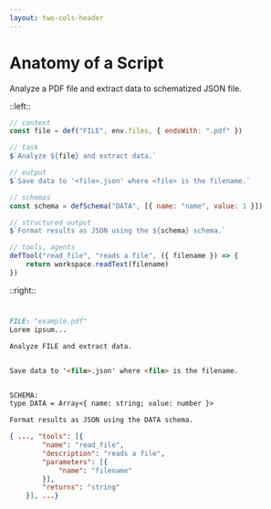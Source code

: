 ```yaml
---
layout: two-cols-header
---
```


# Anatomy of a Script

Analyze a PDF file and extract data to schematized JSON file.

::left::


<v-click>

```js
// context
const file = def("FILE", env.files, { endsWith: ".pdf" })
```

</v-click>

<v-click>

```js
// task
$`Analyze ${file} and extract data.`
```

</v-click>

<v-click>

```js
// output
$`Save data to '<file>.json' where <file> is the filename.`
```

</v-click>

<v-click>

```js
// schemas
const schema = defSchema("DATA", [{ name: "name", value: 1 }])
```

</v-click>

<v-click>

```js
// structured output
$`Format results as JSON using the ${schema} schema.`
```

</v-click>

<v-click>

```js
// tools, agents
defTool("read_file", "reads a file", ({ filename }) => {
    return workspace.readText(filename)
})
```

</v-click>

::right::

# 

<v-click at="1">

````markdown
FILE: "example.pdf"
Lorem ipsum...
````

</v-click>

<v-click at="2">

````markdown
Analyze FILE and extract data.
````

</v-click>

<v-click at="3">

````markdown

Save data to '<file>.json' where <file> is the filename.
````

</v-click>

<v-click at="4">

```markdown

SCHEMA:
type DATA = Array<{ name: string; value: number }>
```

</v-click>

<v-click at="5">

```markdown
Format results as JSON using the DATA schema.
```


</v-click>

<v-click at="6">

```json
{ ..., "tools": [{
        "name": "read_file",
        "description": "reads a file",
        "parameters": [{
            "name": "filename"
        }],
        "returns": "string"
    }], ...}
```


</v-click>